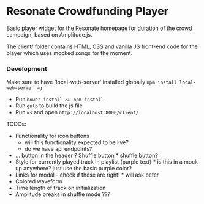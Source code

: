 # Resonate Crowdfunding Player

Basic player widget for the Resonate homepage for duration of the crowd campaign, based on Amplitude.js.

The client/ folder contains HTML, CSS and vanilla JS front-end code for the player which uses mocked songs for the moment.

### Development

Make sure to have 'local-web-server' installed globally `npm install local-web-server -g`

* Run `bower install && npm install`
* Run `gulp` to build the js file
* Run `ws` and open `http://localhost:8000/client/`


TODOs:
* Functionality for icon buttons
    * will this functionality expected to be live?
    * do we have api endpoints?
* ... button in the header ? Shuffle button
		* shuffle button?
* Style for currently played track in playlist (purple text)
		* is this in a mock up anywhere? just use the basic purple color?
* Links for modal - check if these are right!
		* will ask peter
* Colored waveform
* Time length of track on initialization
* Amplitude breaks in shuffle mode ???
